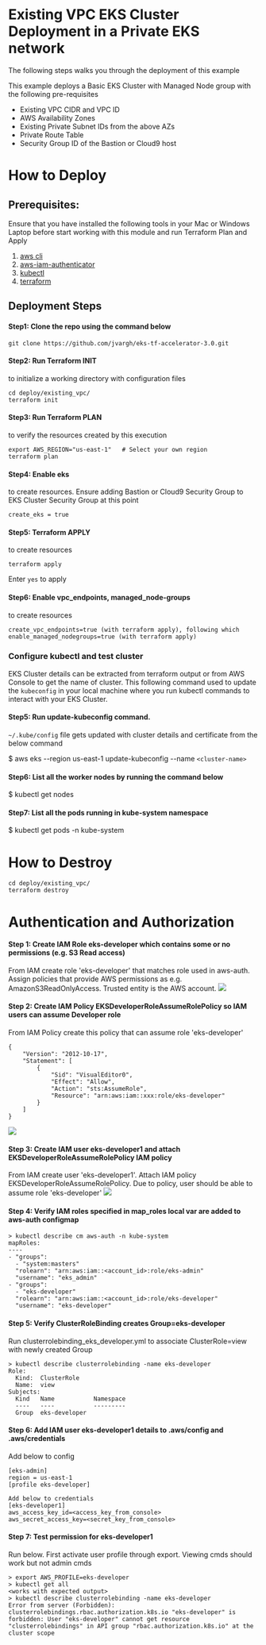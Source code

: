 # Existing VPC EKS Cluster Deployment in a Private EKS network

The following steps walks you through the deployment of this example

This example deploys a Basic EKS Cluster with Managed Node group with the following pre-requisites

- Existing VPC CIDR and VPC ID
- AWS Availability Zones
- Existing Private Subnet IDs from the above AZs
- Private Route Table
- Security Group ID of the Bastion or Cloud9 host

# How to Deploy

## Prerequisites:

Ensure that you have installed the following tools in your Mac or Windows Laptop before start working with this module and run Terraform Plan and Apply

1. [aws cli](https://docs.aws.amazon.com/cli/latest/userguide/install-cliv2.html)
2. [aws-iam-authenticator](https://docs.aws.amazon.com/eks/latest/userguide/install-aws-iam-authenticator.html)
3. [kubectl](https://Kubernetes.io/docs/tasks/tools/)
4. [terraform](https://learn.hashicorp.com/tutorials/terraform/install-cli)

## Deployment Steps

#### Step1: Clone the repo using the command below

```shell
git clone https://github.com/jvargh/eks-tf-accelerator-3.0.git
```

#### Step2: Run Terraform INIT

to initialize a working directory with configuration files

```shell
cd deploy/existing_vpc/
terraform init
```

#### Step3: Run Terraform PLAN

to verify the resources created by this execution

```shell
export AWS_REGION="us-east-1"   # Select your own region
terraform plan
```

#### Step4: Enable eks

to create resources. Ensure adding Bastion or Cloud9 Security Group to EKS Cluster Security Group at this point

```shell
create_eks = true
```

#### Step5: Terraform APPLY

to create resources

```shell
terraform apply
```

Enter `yes` to apply

#### Step6: Enable vpc_endpoints, managed_node-groups

to create resources

```shell
create_vpc_endpoints=true (with terraform apply), following which enable_managed_nodegroups=true (with terraform apply)
```

### Configure kubectl and test cluster

EKS Cluster details can be extracted from terraform output or from AWS Console to get the name of cluster. This following command used to update the `kubeconfig` in your local machine where you run kubectl commands to interact with your EKS Cluster.

#### Step5: Run update-kubeconfig command.

`~/.kube/config` file gets updated with cluster details and certificate from the below command

$ aws eks --region us-east-1 update-kubeconfig --name `<cluster-name>`

#### Step6: List all the worker nodes by running the command below

$ kubectl get nodes

#### Step7: List all the pods running in kube-system namespace

$ kubectl get pods -n kube-system

# How to Destroy

```shell
cd deploy/existing_vpc/
terraform destroy
```

# Authentication and Authorization

#### Step 1: Create IAM Role eks-developer which contains some or no permissions (e.g. S3 Read access)
From IAM create role 'eks-developer' that matches role used in aws-auth.
Assign policies that provide AWS permissions as e.g. AmazonS3ReadOnlyAccess.
Trusted entity is the AWS account.
![](image/README/1637007225245.png)

#### Step 2: Create IAM Policy EKSDeveloperRoleAssumeRolePolicy so IAM users can assume Developer role
From IAM Policy create this policy that can assume role 'eks-developer'
```shell
{
    "Version": "2012-10-17",
    "Statement": [
        {
            "Sid": "VisualEditor0",
            "Effect": "Allow",
            "Action": "sts:AssumeRole",
            "Resource": "arn:aws:iam::xxx:role/eks-developer"
        }
    ]
}
```
![](image/README/1637007404448.png)

#### Step 3: Create IAM user eks-developer1 and attach EKSDeveloperRoleAssumeRolePolicy IAM policy
From IAM create user 'eks-developer1'. Attach IAM policy EKSDeveloperRoleAssumeRolePolicy.
Due to policy, user should be able to assume role 'eks-developer'
![](image/README/1637007528111.png)

#### Step 4: Verify IAM roles specified in map_roles local var are added to aws-auth configmap
```shell
> kubectl describe cm aws-auth -n kube-system
mapRoles:
----
- "groups":
  - "system:masters"
  "rolearn": "arn:aws:iam::<account_id>:role/eks-admin"
  "username": "eks_admin"
- "groups":
  - "eks-developer"
  "rolearn": "arn:aws:iam::<account_id>:role/eks-developer"
  "username": "eks-developer"
```

#### Step 5: Verify ClusterRoleBinding creates Group=eks-developer
Run clusterrolebinding_eks_developer.yml to associate ClusterRole=view with newly created Group
```shell
> kubectl describe clusterrolebinding -name eks-developer
Role:
  Kind:  ClusterRole
  Name:  view
Subjects:
  Kind   Name           Namespace
  ----   ----           ---------
  Group  eks-developer  
```

#### Step 6: Add IAM user eks-developer1 details to .aws/config and .aws/credentials
Add below to config
```shell
[eks-admin]
region = us-east-1
[profile eks-developer]

Add below to credentials
[eks-developer1]
aws_access_key_id=<access_key_from_console>
aws_secret_access_key=<secret_key_from_console>
```

#### Step 7: Test permission for eks-developer1
Run below. First activate user profile through export. Viewing cmds should work but not admin cmds
```shell
> export AWS_PROFILE=eks-developer
> kubectl get all  
<works with expected output>
> kubectl describe clusterrolebinding -name eks-developer
Error from server (Forbidden): clusterrolebindings.rbac.authorization.k8s.io "eks-developer" is forbidden: User "eks-developer" cannot get resource "clusterrolebindings" in API group "rbac.authorization.k8s.io" at the cluster scope
```